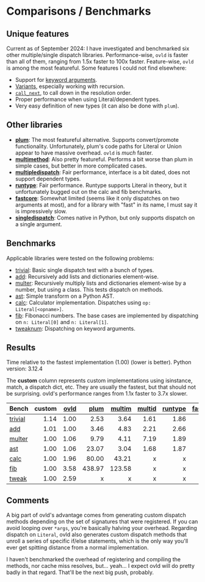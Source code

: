 
# Comparisons / Benchmarks

## Unique features

Current as of September 2024: I have investigated and benchmarked six other multiple/single dispatch libraries. Performance-wise, `ovld` is faster than all of them, ranging from 1.5x faster to 100x faster. Feature-wise, `ovld` is among the most featureful. Some features I could not find elsewhere:

* Support for [keyword arguments](usage.md#keyword-arguments).
* [Variants](usage.md#variants), especially working with recursion.
* [`call_next`](usage.md#special-function-call_next), to call down in the resolution order.
* Proper performance when using Literal/dependent types.
* Very easy definition of new types (it can also be done with `plum`).


## Other libraries

* [**plum**](https://github.com/beartype/plum): The most featureful alternative. Supports convert/promote functionality. Unfortunately, plum's code paths for Literal or Union appear to have massive overhead. `ovld` is *much* faster.
* [**multimethod**](https://github.com/coady/multimethod): Also pretty featureful. Performs a bit worse than plum in simple cases, but better in more complicated cases.
* [**multipledispatch**](https://github.com/mrocklin/multipledispatch/): Fair performance, interface is a bit dated, does not support dependent types.
* [**runtype**](https://github.com/erezsh/runtype): Fair performance. Runtype supports Literal in theory, but it unfortunately bugged out on the calc and fib benchmarks.
* [**fastcore**](https://github.com/fastai/fastcore): Somewhat limited (seems like it only dispatches on two arguments at most), and for a library with "fast" in its name, I must say it is impressively slow.
* [**singledispatch**](https://docs.python.org/3/library/functools.html#functools.singledispatch): Comes native in Python, but only supports dispatch on a single argument.


## Benchmarks

Applicable libraries were tested on the following problems:

* [trivial](https://github.com/breuleux/ovld/tree/master/benchmarks/test_trivial.py): Basic single dispatch test with a bunch of types.
* [add](https://github.com/breuleux/ovld/tree/master/benchmarks/test_add.py): Recursively add lists and dictionaries element-wise.
* [multer](https://github.com/breuleux/ovld/tree/master/benchmarks/test_multer.py): Recursively multiply lists and dictionaries element-wise by a number, but using a class. This tests dispatch on methods.
* [ast](https://github.com/breuleux/ovld/tree/master/benchmarks/test_ast.py): Simple transform on a Python AST.
* [calc](https://github.com/breuleux/ovld/tree/master/benchmarks/test_calc.py): Calculator implementation. Dispatches using `op: Literal[<opname>]`.
* [fib](https://github.com/breuleux/ovld/tree/master/benchmarks/test_fib.py): Fibonacci numbers. The base cases are implemented by dispatching on `n: Literal[0]` and `n: Literal[1]`.
* [tweaknum](https://github.com/breuleux/ovld/tree/master/benchmarks/test_tweaknum.py): Dispatching on keyword arguments.


## Results

Time relative to the fastest implementation (1.00) (lower is better). Python version: 3.12.4

The **custom** column represents custom implementations using isinstance, match, a dispatch dict, etc. They are usually the fastest, but that should not be surprising. ovld's performance ranges from 1.1x faster to 3.7x slower.

| Bench | custom | [ovld](https://github.com/breuleux/ovld) | [plum](https://github.com/beartype/plum) | [multim](https://github.com/coady/multimethod) | [multid](https://github.com/mrocklin/multipledispatch/) | [runtype](https://github.com/erezsh/runtype) | [fastcore](https://github.com/fastai/fastcore) | [singled](https://docs.python.org/3/library/functools.html#functools.singledispatch) |
| --- | ---: | ---: | ---: | ---: | ---: | ---: | ---: | ---: |
|[trivial](https://github.com/breuleux/ovld/tree/master/benchmarks/test_trivial.py)|1.14|1.00|2.53|3.64|1.61|1.86|41.31|1.54|
|[add](https://github.com/breuleux/ovld/tree/master/benchmarks/test_add.py)|1.01|1.00|3.46|4.83|2.21|2.66|56.08|x|
|[multer](https://github.com/breuleux/ovld/tree/master/benchmarks/test_multer.py)|1.00|1.06|9.79|4.11|7.19|1.89|40.37|6.34|
|[ast](https://github.com/breuleux/ovld/tree/master/benchmarks/test_ast.py)|1.00|1.06|23.07|3.04|1.68|1.87|29.11|1.63|
|[calc](https://github.com/breuleux/ovld/tree/master/benchmarks/test_calc.py)|1.00|1.96|80.00|43.21|x|x|x|x|
|[fib](https://github.com/breuleux/ovld/tree/master/benchmarks/test_fib.py)|1.00|3.58|438.97|123.58|x|x|x|x|
|[tweak](https://github.com/breuleux/ovld/tree/master/benchmarks/test_tweaknum.py)|1.00|2.59|x|x|x|x|x|x|


## Comments

A big part of ovld's advantage comes from generating custom dispatch methods depending on the set of signatures that were registered. If you can avoid looping over `*args`, you're basically halving your overhead. Regarding dispatch on `Literal`, ovld also generates custom dispatch methods that unroll a series of specific if/else statements, which is the only way you'll ever get spitting distance from a normal implementation.

I haven't benchmarked the overhead of registering and compiling the methods, nor cache miss resolves, but... yeah... I expect ovld will do pretty badly in that regard. That'll be the next big push, probably.
